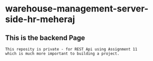 # warehouse-management-server-side-hr-meheraj
## This is the backend Page 
    This reposity is private - for REST Api using Assignment 11 
    which is much more important to building a project.
